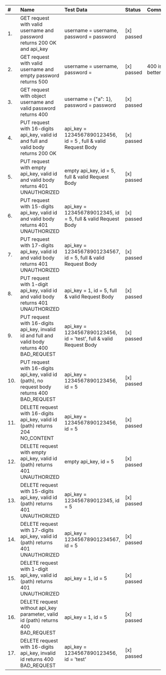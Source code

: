 
| #   | Name                                                                                           | Test Data                                                          | Status     | Comment       |
|:----|:-----------------------------------------------------------------------------------------------|:-------------------------------------------------------------------|:-----------|:--------------|
| 1.  | GET request with valid username and password returns 200 OK and api_key                        | username = username, password = password                           | [x] passed |               |
| 2.  | GET request with valid username and empty password returns 500                                 | username = username, password =                                    | [x] passed | 400 is better |
| 3.  | GET request with object username and valid password returns 400                                | username = {"a": 1}, password = password                           | [x] passed |               |
| 4.  | PUT request with 16-digits api_key, valid id and full and valid body returns 200 OK            | api_key = 1234567890123456, id = 5 , full & valid Request Body     | [x] passed |               |
| 5.  | PUT request with empty api_key, valid id and valid body returns 401 UNAUTHORIZED               | empty api_key, id = 5, full & valid Request Body                   | [x] passed |               |
| 6.  | PUT request with 15-digits api_key, valid id and valid body returns 401 UNAUTHORIZED           | api_key = 123456789012345, id = 5, full & valid Request Body       | [x] passed |               |
| 7.  | PUT request with 17-digits api_key, valid id and valid body returns 401 UNAUTHORIZED           | api_key = 12345678901234567, id = 5, full & valid Request Body     | [x] passed |               |
| 8.  | PUT request with 1-digit api_key, valid id and valid body returns 401 UNAUTHORIZED             | api_key = 1, id = 5, full & valid Request Body                     | [x] passed |               |
| 9.  | PUT request with 16-digits api_key, invalid id and full and valid body returns 400 BAD_REQUEST | api_key = 1234567890123456, id = 'test', full & valid Request Body | [x] passed |               |
| 10. | PUT request with 16-digits api_key, valid id (path), no request body returns 400 BAD_REQUEST   | api_key = 1234567890123456, id = 5                                 | [x] passed |               |
| 11. | DELETE request with 16-digits api_key, valid id (path) returns 204 NO_CONTENT                  | api_key = 1234567890123456, id = 5                                 | [x] passed |               |
| 12. | DELETE request with empty api_key, valid id (path) returns 401 UNAUTHORIZED                    | empty api_key, id = 5                                              | [x] passed |               |
| 13. | DELETE request with 15-digits api_key, valid id (path) returns 401 UNAUTHORIZED                | api_key = 123456789012345, id = 5                                  | [x] passed |               |
| 14. | DELETE request with 17-digits api_key, valid id (path) returns 401 UNAUTHORIZED                | api_key = 12345678901234567, id = 5                                | [x] passed |               |
| 15. | DELETE request with 1-digit api_key, valid id (path) returns 401 UNAUTHORIZED                  | api_key = 1, id = 5                                                | [x] passed |               |
| 16. | DELETE request without api_key parameter, valid id (path) returns 400 BAD_REQUEST              | api_key = 1, id = 5                                                | [x] passed |               |
| 17. | DELETE request with 16-digits api_key, invalid id returns 400 BAD_REQUEST                      | api_key = 1234567890123456, id = 'test'                            | [x] passed |               |


